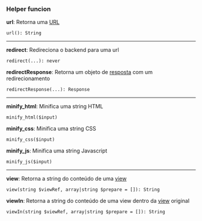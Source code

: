### Helper funcion

**url**: Retorna uma [URL](https://github.com/elegancephp/server/tree/main/.doc/url.md)

    url(): String

---

**redirect**: Redireciona o backend para uma url

    redirect(...): never

**redirectResponse**: Retorna um objeto de [resposta](https://github.com/elegancephp/server/tree/main/.doc/response.md) com um redirecionamento

    redirectResponse(...): Response

---

**minify_html**: Minifica uma string HTML

    minify_html($input)
    
**minify_css**: Minifica uma string CSS

    minify_css($input)
    
**minify_js**: Minifica uma string Javascript

    minify_js($input)

---

**view**: Retorna a string do conteúdo de uma [view](https://github.com/elegancephp/server/tree/main/.doc/view.md)

    view(string $viewRef, array|string $prepare = []): String

**viewIn**: Retorna a string do conteúdo de uma view dentro da [view](https://github.com/elegancephp/server/tree/main/.doc/view.md) original

    viewIn(string $viewRef, array|string $prepare = []): String